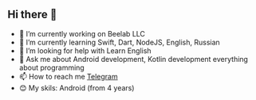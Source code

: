 ## Hi there 👋

* 🔭 I’m currently working on Beelab LLC
* 🌱 I’m currently learning Swift, Dart, NodeJS, English, Russian
* 👀 I’m looking for help with Learn English
* 💬 Ask me about Android development, Kotlin development everything about programming
* 📫 How to reach me [Telegram](https://t.me/fozilbek_imomov)
* 😊 My skils: Android (from 4 years)
<!---
FozilbekImomov/FozilbekImomov is a ✨ special ✨ repository because its `README.md` (this file) appears on your GitHub profile.
You can click the Preview link to take a look at your changes.
--->
